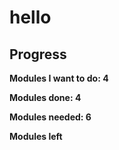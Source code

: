 <h1>hello</h1>

<h2>Progress</h2>

<b>Modules I want to do: 4<b/>
  
<b>Modules done: 4</b>

<b>Modules needed: 6<b/>

<b>Modules left<b/>
